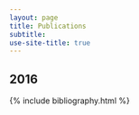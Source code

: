 ```yaml
---
layout: page
title: Publications
subtitle: 
use-site-title: true
---
```


## 2016

{% include bibliography.html %} 
